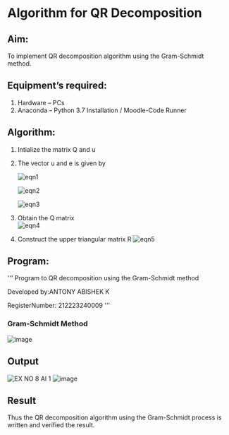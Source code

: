 # Algorithm for QR Decomposition
## Aim:
To implement QR decomposition algorithm using the Gram-Schmidt method.
## Equipment’s required:
1.	Hardware – PCs
2.	Anaconda – Python 3.7 Installation / Moodle-Code Runner
## Algorithm:
1.	Intialize the matrix Q and u
2.	The vector u and e is given by

    ![eqn1](./ex4.jpg)

    ![eqn2](./ex6.jpg)

    ![eqn3](./ex3.jpg)

3.	Obtain the Q matrix   
    ![eqn4](./ex1.jpg)
4.	Construct the upper triangular matrix R
    ![eqn5](./ex2.jpg)



## Program:
''' Program to QR decomposition using the Gram-Schmidt method

Developed by:ANTONY ABISHEK K

RegisterNumber: 212223240009 '''

### Gram-Schmidt Method
![image](https://github.com/Antonyabishek2004/QRdecomposition/assets/138849620/c8d01ac5-6e5a-45f9-8678-703707eb8dee)


## Output
![EX NO 8 AI 1](https://github.com/Antonyabishek2004/QRdecomposition/assets/138849620/554e4016-afcd-48f9-a2d0-9c3f6ad8a337)
![image](https://github.com/Antonyabishek2004/QRdecomposition/assets/138849620/b8ce2c83-1806-4a31-b2b4-8b1bfb978d52)

## Result
Thus the QR decomposition algorithm using the Gram-Schmidt process is written and verified the result.
